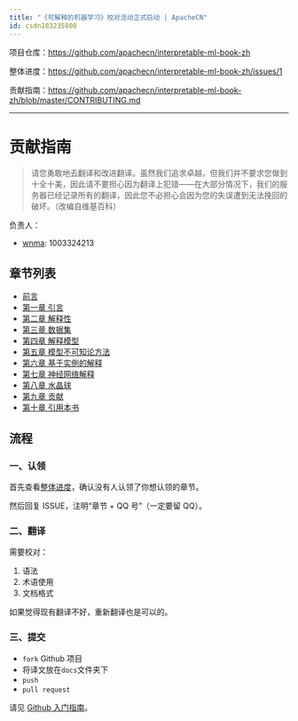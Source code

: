 ```yaml
---
title: "《可解释的机器学习》校对活动正式启动 | ApacheCN"
id: csdn103235808
---
```


项目仓库：https://github.com/apachecn/interpretable-ml-book-zh

整体进度：https://github.com/apachecn/interpretable-ml-book-zh/issues/1

贡献指南：https://github.com/apachecn/interpretable-ml-book-zh/blob/master/CONTRIBUTING.md

* * *

# 贡献指南

> 请您勇敢地去翻译和改进翻译。虽然我们追求卓越，但我们并不要求您做到十全十美，因此请不要担心因为翻译上犯错——在大部分情况下，我们的服务器已经记录所有的翻译，因此您不必担心会因为您的失误遭到无法挽回的破坏。（改编自维基百科）

负责人：

*   [wnma](https://github.com/apachecn/interpretable-ml-book-zh/blob/master/interpretable-ml-book): 1003324213

## 章节列表

*   [前言](https://github.com/apachecn/interpretable-ml-book-zh/blob/master/docs/0.md)
*   [第一章 引言](https://github.com/apachecn/interpretable-ml-book-zh/blob/master/docs/1.md)
*   [第二章 解释性](https://github.com/apachecn/interpretable-ml-book-zh/blob/master/docs/2.md)
*   [第三章 数据集](https://github.com/apachecn/interpretable-ml-book-zh/blob/master/docs/3.md)
*   [第四章 解释模型](https://github.com/apachecn/interpretable-ml-book-zh/blob/master/docs/4.md)
*   [第五章 模型不可知论方法](https://github.com/apachecn/interpretable-ml-book-zh/blob/master/docs/5.md)
*   [第六章 基于实例的解释](https://github.com/apachecn/interpretable-ml-book-zh/blob/master/docs/6.md)
*   [第七章 神经网络解释](https://github.com/apachecn/interpretable-ml-book-zh/blob/master/docs/7.md)
*   [第八章 水晶球](https://github.com/apachecn/interpretable-ml-book-zh/blob/master/docs/8.md)
*   [第九章 贡献](https://github.com/apachecn/interpretable-ml-book-zh/blob/master/docs/9.md)
*   [第十章 引用本书](https://github.com/apachecn/interpretable-ml-book-zh/blob/master/docs/10.md)

## 流程

### 一、认领

首先查看[整体进度](https://github.com/apachecn/interpretable-ml-book-zh/issues/1)，确认没有人认领了你想认领的章节。

然后回复 ISSUE，注明“章节 + QQ 号”（一定要留 QQ）。

### 二、翻译

需要校对：

1.  语法
2.  术语使用
3.  文档格式

如果觉得现有翻译不好，重新翻译也是可以的。

### 三、提交

*   `fork` Github 项目
*   将译文放在`docs`文件夹下
*   `push`
*   `pull request`

请见 [Github 入门指南](https://github.com/apachecn/kaggle/blob/master/docs/GitHub)。